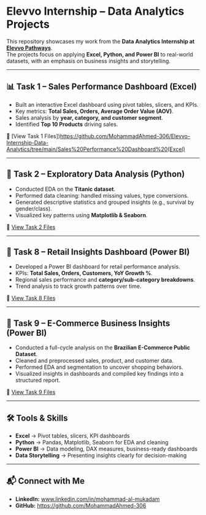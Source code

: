 # Elevvo Internship – Data Analytics Projects  

This repository showcases my work from the **Data Analytics Internship at [Elevvo Pathways](https://www.elevvo.com/)**.  
The projects focus on applying **Excel, Python, and Power BI** to real-world datasets, with an emphasis on business insights and storytelling.  

---

## 📊 Task 1 – Sales Performance Dashboard (Excel)  
- Built an interactive Excel dashboard using pivot tables, slicers, and KPIs.  
- Key metrics: **Total Sales, Orders, Average Order Value (AOV)**.  
- Sales analysis by **year, category, and customer segment**.  
- Identified **Top 10 Products** driving sales.  

📂 [View Task 1 Files])https://github.com/MohammadAhmed-306/Elevvo-Internship-Data-Analytics/tree/main/Sales%20Performance%20Dashboard%20(Excel)

---

## 🧪 Task 2 – Exploratory Data Analysis (Python)  
- Conducted EDA on the **Titanic dataset**.  
- Performed data cleaning: handled missing values, type conversions.  
- Generated descriptive statistics and grouped insights (e.g., survival by gender/class).  
- Visualized key patterns using **Matplotlib & Seaborn**.  

📂 [View Task 2 Files](https://github.com/MohammadAhmed-306/Elevvo-Internship-Data-Analytics/tree/main/EDA%20on%20Titanic%20Dataset)  

---

## 🏬 Task 8 – Retail Insights Dashboard (Power BI)  
- Developed a Power BI dashboard for retail performance analysis.  
- KPIs: **Total Sales, Orders, Customers, YoY Growth %**.  
- Regional sales performance and **category/sub-category breakdowns**.  
- Trend analysis to track growth patterns over time.  

📂 [View Task 8 Files](./Task8-Retail-Insights-PowerBI)  

---

## 🛒 Task 9 – E-Commerce Business Insights (Power BI)  
- Conducted a full-cycle analysis on the **Brazilian E-Commerce Public Dataset**.  
- Cleaned and preprocessed sales, product, and customer data.  
- Performed EDA and segmentation to uncover shopping behaviors.  
- Visualized insights in dashboards and compiled key findings into a structured report.  

📂 [View Task 9 Files](https://github.com/MohammadAhmed-306/Elevvo-Internship-Data-Analytics/tree/main/Business%20Insights%20%26%20Executive%20Report%20(Power%20BI)) 

---

## 🛠️ Tools & Skills  
- **Excel** → Pivot tables, slicers, KPI dashboards  
- **Python** → Pandas, Matplotlib, Seaborn for EDA and cleaning  
- **Power BI** → Data modeling, DAX measures, business-ready dashboards  
- **Data Storytelling** → Presenting insights clearly for decision-making  

---

## 📬 Connect with Me  
- **LinkedIn:** www.linkedin.com/in/mohammad-al-mukadam 
- **GitHub:** https://github.com/MohammadAhmed-306


